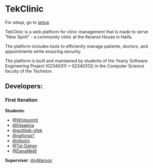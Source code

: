 # TekClinic

For setup, go to [setup](setup.md)

TekClinic is a web platform for clinic management that is made to serve “New Spirit” - a community clinic at the Keranot
House in Haifa.

The platform includes tools to efficiently manage patients, doctors, and appointments while ensuring security.

The platform is built and maintained by students of the Yearly Software Engineering Project (02340311 + 02340312) in the
Computer Science faculty of the Technion.

## Developers:

### First Iteration

**Students**:

- [@Whiteomtit](https://github.com/Whiteomtit)
- [@hilaaelya](https://github.com/hilaaelya)
- [@gottlieb-ofek](https://github.com/gottlieb-ofek)
- [@nativraz1](https://github.com/nativraz1)
- [@nikolro](https://github.com/nikolro)
- [@Tal-Dahan](https://github.com/Tal-Dahan)
- [@DanaMel8](https://github.com/DanaMel8)

**Supervisor**:
[@vMaroon](https://github.com/vMaroon)
